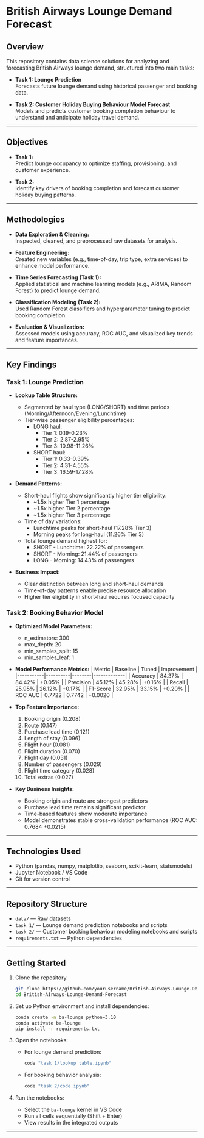 # British Airways Lounge Demand Forecast

## Overview

This repository contains data science solutions for analyzing and forecasting British Airways lounge demand, structured into two main tasks:

- **Task 1: Lounge Prediction**  
  Forecasts future lounge demand using historical passenger and booking data.

- **Task 2: Customer Holiday Buying Behaviour Model Forecast**  
  Models and predicts customer booking completion behaviour to understand and anticipate holiday travel demand.

---

## Objectives

- **Task 1:**  
  Predict lounge occupancy to optimize staffing, provisioning, and customer experience.

- **Task 2:**  
  Identify key drivers of booking completion and forecast customer holiday buying patterns.

---

## Methodologies

- **Data Exploration & Cleaning:**  
  Inspected, cleaned, and preprocessed raw datasets for analysis.

- **Feature Engineering:**  
  Created new variables (e.g., time-of-day, trip type, extra services) to enhance model performance.

- **Time Series Forecasting (Task 1):**  
  Applied statistical and machine learning models (e.g., ARIMA, Random Forest) to predict lounge demand.

- **Classification Modeling (Task 2):**  
  Used Random Forest classifiers and hyperparameter tuning to predict booking completion.

- **Evaluation & Visualization:**  
  Assessed models using accuracy, ROC AUC, and visualized key trends and feature importances.

---

## Key Findings

### Task 1: Lounge Prediction
- **Lookup Table Structure:**
  - Segmented by haul type (LONG/SHORT) and time periods (Morning/Afternoon/Evening/Lunchtime)
  - Tier-wise passenger eligibility percentages:
    * LONG haul:
      - Tier 1: 0.19-0.23%
      - Tier 2: 2.87-2.95%
      - Tier 3: 10.98-11.26%
    * SHORT haul:
      - Tier 1: 0.33-0.39%
      - Tier 2: 4.31-4.55%
      - Tier 3: 16.59-17.28%
  
- **Demand Patterns:**
  - Short-haul flights show significantly higher tier eligibility:
    * ~1.5x higher Tier 1 percentage
    * ~1.5x higher Tier 2 percentage
    * ~1.5x higher Tier 3 percentage
  - Time of day variations:
    * Lunchtime peaks for short-haul (17.28% Tier 3)
    * Morning peaks for long-haul (11.26% Tier 3)
  - Total lounge demand highest for:
    * SHORT - Lunchtime: 22.22% of passengers
    * SHORT - Morning: 21.44% of passengers
    * LONG - Morning: 14.43% of passengers

- **Business Impact:**
  - Clear distinction between long and short-haul demands
  - Time-of-day patterns enable precise resource allocation
  - Higher tier eligibility in short-haul requires focused capacity

### Task 2: Booking Behavior Model
- **Optimized Model Parameters:**
  - n_estimators: 300
  - max_depth: 20
  - min_samples_split: 15
  - min_samples_leaf: 1

- **Model Performance Metrics:**
  | Metric    | Baseline | Tuned  | Improvement |
  |-----------|----------|--------|-------------|
  | Accuracy  | 84.37%   | 84.42% | +0.05%     |
  | Precision | 45.12%   | 45.28% | +0.16%     |
  | Recall    | 25.95%   | 26.12% | +0.17%     |
  | F1-Score  | 32.95%   | 33.15% | +0.20%     |
  | ROC AUC   | 0.7722   | 0.7742 | +0.0020    |

- **Top Feature Importance:**
  1. Booking origin (0.208)
  2. Route (0.147)
  3. Purchase lead time (0.121)
  4. Length of stay (0.096)
  5. Flight hour (0.081)
  6. Flight duration (0.070)
  7. Flight day (0.051)
  8. Number of passengers (0.029)
  9. Flight time category (0.028)
  10. Total extras (0.027)

- **Key Business Insights:**
  - Booking origin and route are strongest predictors
  - Purchase lead time remains significant predictor
  - Time-based features show moderate importance
  - Model demonstrates stable cross-validation performance (ROC AUC: 0.7684 ±0.0215)
---

## Technologies Used

- Python (pandas, numpy, matplotlib, seaborn, scikit-learn, statsmodels)
- Jupyter Notebook / VS Code
- Git for version control

---

## Repository Structure

- `data/` — Raw datasets
- `task 1/` — Lounge demand prediction notebooks and scripts
- `task 2/` — Customer booking behaviour modeling notebooks and scripts
- `requirements.txt` — Python dependencies

---

## Getting Started

1. Clone the repository.

   ```bash
   git clone https://github.com/yourusername/British-Airways-Lounge-Demand-Forecast.git
   cd British-Airways-Lounge-Demand-Forecast
   ```

2. Set up Python environment and install dependencies:
   ```bash
   conda create -n ba-lounge python=3.10
   conda activate ba-lounge
   pip install -r requirements.txt
   ```

3. Open the notebooks:
   - For lounge demand prediction:
     ```bash
     code "task 1/lookup table.ipynb"
     ```
   - For booking behavior analysis:
     ```bash
     code "task 2/code.ipynb"
     ```

4. Run the notebooks:
   - Select the `ba-lounge` kernel in VS Code
   - Run all cells sequentially (Shift + Enter)
   - View results in the integrated outputs

---
